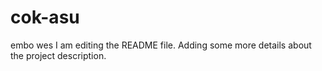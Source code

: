 # cok-asu
embo wes
I am editing the README file. Adding some more details about the project description.

